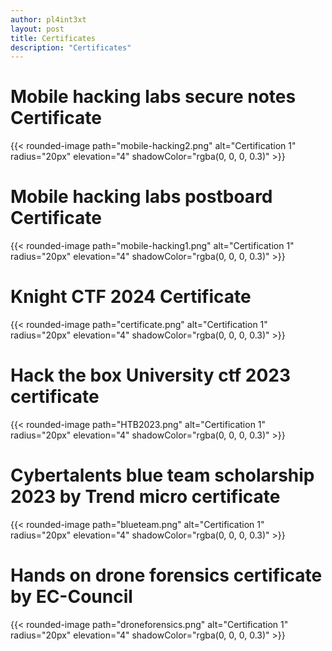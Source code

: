 ```yaml
---
author: pl4int3xt
layout: post
title: Certificates
description: "Certificates"
---
```


# Mobile hacking labs secure notes Certificate

{{< rounded-image path="mobile-hacking2.png" alt="Certification 1" radius="20px" elevation="4" shadowColor="rgba(0, 0, 0, 0.3)" >}}

# Mobile hacking labs postboard Certificate

{{< rounded-image path="mobile-hacking1.png" alt="Certification 1" radius="20px" elevation="4" shadowColor="rgba(0, 0, 0, 0.3)" >}}

# Knight CTF 2024 Certificate

{{< rounded-image path="certificate.png" alt="Certification 1" radius="20px" elevation="4" shadowColor="rgba(0, 0, 0, 0.3)" >}}

# Hack the box University ctf 2023 certificate

{{< rounded-image path="HTB2023.png" alt="Certification 1" radius="20px" elevation="4" shadowColor="rgba(0, 0, 0, 0.3)" >}}

# Cybertalents blue team scholarship 2023 by Trend micro certificate

{{< rounded-image path="blueteam.png" alt="Certification 1" radius="20px" elevation="4" shadowColor="rgba(0, 0, 0, 0.3)" >}}

# Hands on drone forensics certificate by EC-Council

{{< rounded-image path="droneforensics.png" alt="Certification 1" radius="20px" elevation="4" shadowColor="rgba(0, 0, 0, 0.3)" >}}